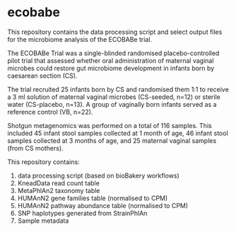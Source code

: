 # ecobabe

This repository contains the data processing script and select output files for the microbiome analysis of the ECOBABe trial.

The ECOBABe Trial was a single-blinded randomised placebo-controlled pilot trial that assessed whether oral administration of maternal vaginal microbes could restore gut microbiome development in infants born by caesarean section (CS). 

The trial recruited 25 infants born by CS and randomised them 1:1 to receive a 3 ml solution of maternal vaginal microbes (CS-seeded, n=12) or sterile water (CS-placebo, n=13). A group of vaginally born infants served as a reference control (VB, n=22). 

Shotgun metagenomics was performed on a total of 116 samples. This included 45 infant stool samples collected at 1 month of age, 46 infant stool samples collected at 3 months of age, and 25 maternal vaginal samples (from CS mothers).

This repository contains:
1. data processing script (based on bioBakery workflows)
2. KneadData read count table
3. MetaPhlAn2 taxonomy table
4. HUMAnN2 gene families table (normalised to CPM)
5. HUMAnN2 pathway abundance table (normalised to CPM)
6. SNP haplotypes generated from StrainPhlAn
7. Sample metadata


